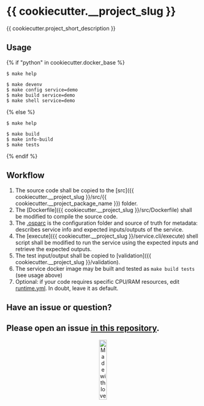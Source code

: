 # {{ cookiecutter.__project_slug }}

{{ cookiecutter.project_short_description }}

## Usage
{% if "python" in cookiecutter.docker_base %}
```console
$ make help

$ make devenv
$ make config service=demo
$ make build service=demo
$ make shell service=demo
```
{% else %}
```console
$ make help

$ make build
$ make info-build
$ make tests
```
{% endif %}

## Workflow

1. The source code shall be copied to the [src]({{ cookiecutter.__project_slug }}/src/{{ cookiecutter.__project_package_name }}) folder.
2. The [Dockerfile]({{ cookiecutter.__project_slug }}/src/Dockerfile) shall be modified to compile the source code.
3. The [.osparc](.osparc) is the configuration folder and source of truth for metadata: describes service info and expected inputs/outputs of the service.
4. The [execute]({{ cookiecutter.__project_slug }}/service.cli/execute) shell script shall be modified to run the service using the expected inputs and retrieve the expected outputs.
5. The test input/output shall be copied to [validation]({{ cookiecutter.__project_slug }}/validation).
6. The service docker image may be built and tested as ``make build tests`` (see usage above)
7. Optional: if your code requires specific CPU/RAM resources, edit [runtime.yml](.osparc/runtime.yml). In doubt, leave it as default.

## Have an issue or question?
Please open an issue [in this repository](https://github.com/ITISFoundation/cookiecutter-osparc-service/issues/).
---
<p align="center">
<image src="https://github.com/ITISFoundation/osparc-simcore-python-client/blob/4e8b18494f3191d55f6692a6a605818aeeb83f95/docs/_media/mwl.png" alt="Made with love at www.z43.swiss" width="20%" />
</p>
